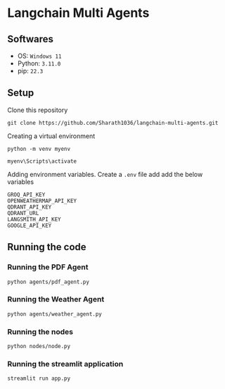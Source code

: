 # Langchain Multi Agents

## Softwares
- OS: `Windows 11`
- Python: `3.11.0`
- pip: `22.3`

## Setup
Clone this repository
```
git clone https://github.com/Sharath1036/langchain-multi-agents.git
```

Creating a virtual environment
```
python -m venv myenv
```
```
myenv\Scripts\activate
```

Adding environment variables. Create a `.env` file add add the below variables
```
GROQ_API_KEY
OPENWEATHERMAP_API_KEY
QDRANT_API_KEY
QDRANT_URL
LANGSMITH_API_KEY
GOOGLE_API_KEY
```

## Running the code 
### Running the PDF Agent
```
python agents/pdf_agent.py
```

### Running the Weather Agent
```
python agents/weather_agent.py
```

### Running the nodes
```
python nodes/node.py
```

### Running the streamlit application
```
streamlit run app.py
```



